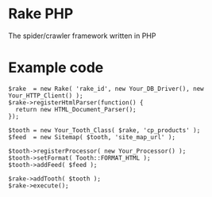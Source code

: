 Rake PHP
=

The spider/crawler framework written in PHP

# Example code
```
$rake  = new Rake( 'rake_id', new Your_DB_Driver(), new Your_HTTP_Client() );
$rake->registerHtmlParser(function() {
  return new HTML_Document_Parser();
});

$tooth = new Your_Tooth_Class( $rake, 'cp_products' );
$feed  = new Sitemap( $tooth, 'site_map_url' );

$tooth->registerProcessor( new Your_Processor() );
$tooth->setFormat( Tooth::FORMAT_HTML );
$tooth->addFeed( $feed );

$rake->addTooth( $tooth );
$rake->execute();
```
